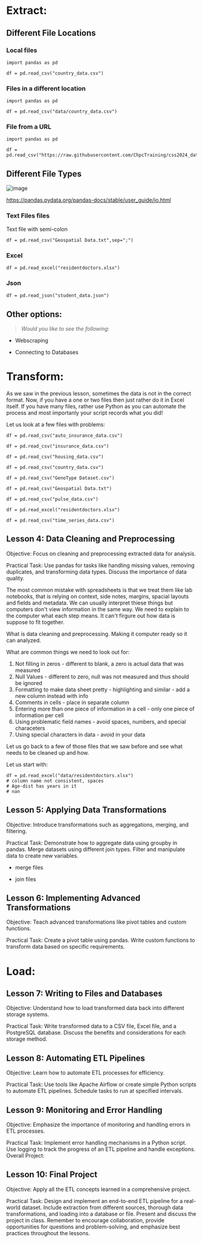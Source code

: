 # Extract:

## Different File Locations

### Local files

```
import pandas as pd

df = pd.read_csv("country_data.csv")

```

### Files in a different location

```
import pandas as pd

df = pd.read_csv("data/country_data.csv")

```

### File from a URL

```
import pandas as pd

df = pd.read_csv("https://raw.githubusercontent.com/ChpcTraining/css2024_data/main/country_data.csv")

```

## Different File Types

![image](https://github.com/ChpcTraining/css2024_notes/assets/157092105/7fbe4893-264e-4140-8d65-81e215fb9d68)


https://pandas.pydata.org/pandas-docs/stable/user_guide/io.html

### Text Files files

Text file with semi-colon

```
df = pd.read_csv("Geospatial Data.txt",sep=";")
```

### Excel

```
df = pd.read_excel("residentdoctors.xlsx")
```

### Json

```
df = pd.read_json("student_data.json")
```

## Other options:

>_Would you like to see the following:_

- Webscraping
  
- Connecting to Databases


# Transform:

As we saw in the previous lesson, sometimes the data is not in the correct format. Now, if you have a one or two files then just rather do it in Excel itself. If you have many files, rather use Python as you can automate the process and most importanly your script records what you did!

Let us look at a few files with problems:

```
df = pd.read_csv("auto_insurance_data.csv")

df = pd.read_csv("insurance_data.csv")

df = pd.read_csv("housing_data.csv")

df = pd.read_csv("country_data.csv")

df = pd.read_csv("GenoType Dataset.csv")

df = pd.read_csv("Geospatial Data.txt")

df = pd.read_csv("pulse_data.csv")

df = pd.read_excel("residentdoctors.xlsx")

df = pd.read_csv("time_series_data.csv")
```

## Lesson 4: Data Cleaning and Preprocessing

Objective: Focus on cleaning and preprocessing extracted data for analysis.

Practical Task: Use pandas for tasks like handling missing values, removing duplicates, and transforming data types. Discuss the importance of data quality.

The most common mistake with spreadsheets is that we treat them like lab notebooks, that is relying on context, side notes, margins, spacial layouts and fields and metadata. We can usually interpret thiese things but computers don't view information in the same way. We need to explain to the computer what each step means. It can't firgure out how data is suppose to fit together.

What is data cleaning and preprocessing. Making it computer ready so it can analyzed. 

What are common things we need to look out for:

1. Not filling in zeros - different to blank, a zero is actual data that was measured
2. Null Values - different to zero, null was not measured and thus should be ignored 
3. Formatting to make data sheet pretty - highlighting and similar - add a new column instead with info
4. Comments in cells - place in separate column
5. Entering more than one piece of information in a cell - only one piece of information per cell
6. Using problematic field names - avoid spaces, numbers, and special characeters
7. Using special characters in data - avoid in your data

Let us go back to a few of those files that we saw before and see what needs to be cleaned up and how.

Let us start with:

```
df = pd.read_excel("data/residentdoctors.xlsx")
# column name not consistent, spaces
# Age-dist has years in it
# nan
```


## Lesson 5: Applying Data Transformations

Objective: Introduce transformations such as aggregations, merging, and filtering.

Practical Task: Demonstrate how to aggregate data using groupby in pandas. Merge datasets using different join types. Filter and manipulate data to create new variables.

- merge files

- join files 


## Lesson 6: Implementing Advanced Transformations

Objective: Teach advanced transformations like pivot tables and custom functions.

Practical Task: Create a pivot table using pandas. Write custom functions to transform data based on specific requirements.

# Load:

## Lesson 7: Writing to Files and Databases

Objective: Understand how to load transformed data back into different storage systems.

Practical Task: Write transformed data to a CSV file, Excel file, and a PostgreSQL database. Discuss the benefits and considerations for each storage method.


## Lesson 8: Automating ETL Pipelines

Objective: Learn how to automate ETL processes for efficiency.

Practical Task: Use tools like Apache Airflow or create simple Python scripts to automate ETL pipelines. Schedule tasks to run at specified intervals.

## Lesson 9: Monitoring and Error Handling

Objective: Emphasize the importance of monitoring and handling errors in ETL processes.

Practical Task: Implement error handling mechanisms in a Python script. Use logging to track the progress of an ETL pipeline and handle exceptions.
Overall Project:

## Lesson 10: Final Project

Objective: Apply all the ETL concepts learned in a comprehensive project.

Practical Task: Design and implement an end-to-end ETL pipeline for a real-world dataset. Include extraction from different sources, thorough data transformations, and loading into a database or file. Present and discuss the project in class.
Remember to encourage collaboration, provide opportunities for questions and problem-solving, and emphasize best practices throughout the lessons.
